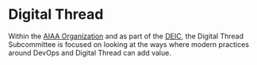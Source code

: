 ---
---

# Digital Thread

Within the [AIAA Organization](https://aiaa.org)
and as part of the [DEIC](https://www.aiaa.org/committees/digital-engineering-integration-committee),
the Digital Thread Subcommittee is focused
on looking at the ways where modern practices around DevOps and Digital Thread can add value.

